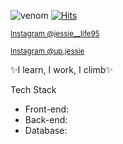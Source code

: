 ![venom](https://capsule-render.vercel.app/api?type=venom&height=200&text=I%20am%20Jessie.&fontSize=70&color=0:B4CCF4,0:B4CCF4&stroke=B4CCF4)
[![Hits](https://hits.seeyoufarm.com/api/count/incr/badge.svg?url=https%3A%2F%2Fgithub.com%2FjiYoung4868&count_bg=%23FFFFFF&title_bg=%23B4C3F4&icon=&icon_color=%23FFFFFF&title=HITS&edge_flat=true)](https://hits.seeyoufarm.com)
<p><small><a href="https://www.instagram.com/jessie__life95?igshid=YTQwZjQ0NmI0OA==">Instagram @jessie__life95</a></small></p>
<p><small><a href="https://www.instagram.com/jessie__life95?igshid=YTQwZjQ0NmI0OA==">Instagram @up.jessie</a></small></p>
✨I learn, I work, I climb✨

Tech Stack
- Front-end: 
- Back-end: 
- Database: 
<!--
**jiYoung4868/jiYoung4868** is a ✨ _special_ ✨ repository because its `README.md` (this file) appears on your GitHub profile.

Here are some ideas to get you started:

- 🔭 I’m currently working on ...
- 🌱 I’m currently learning ...
- 👯 I’m looking to collaborate on ...
- 🤔 I’m looking for help with ...
- 💬 Ask me about ...
- 📫 How to reach me: ...
- 😄 Pronouns: ...
- ⚡ Fun fact: ...
-->
